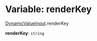 # Variable: renderKey

[DynamicValueInput](/en/auto-docs/form-materials/modules/DynamicValueInput.md).renderKey

**renderKey**: `string`
